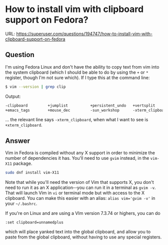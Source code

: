 # How to install vim with clipboard support on Fedora?

URL: https://superuser.com/questions/194747/how-to-install-vim-with-clipboard-support-on-fedora

## Question

I'm using Fedora Linux and don't have the ability to copy text from vim into the system clipboard (which I should be able to do by using the `+` or `*` register, though I'm not sure which). If I type this at the command line:

```bash
$ vim --version | grep clip
```

Output:
```txt
-clipboard         +jumplist          +persistent_undo   +vertsplit
+emacs_tags        +mouse_dec         -sun_workshop      -xterm_clipboard
```

... the relevant line says `-xterm_clipboard`, when what I want to see is `+xterm_clipboard`.


## Answer

Vim in Fedora is compiled without any X support in order to minimize the number of dependencies it has. You'll need to use `gvim` instead, in the `vim-X11` package.

```bash
sudo dnf install vim-X11
```

Note that while you'll need the version of Vim that supports X, you don't need to run it as an X application--you can run it in a terminal as `gvim -v`. That will launch Vim in `vi` or terminal mode but with access to the X clipboard. You can make this easier with an alias: `alias vim='gvim -v'` in your `~/.bashrc`. 

If you're on Linux and are using a VIm version 7.3.74 or highers, you can do

```vim
:set clipboard=unnamedplus
```

which will place yanked text into the global clipboard, and allow you to paste from the global clipboard, without having to use any special registers.

